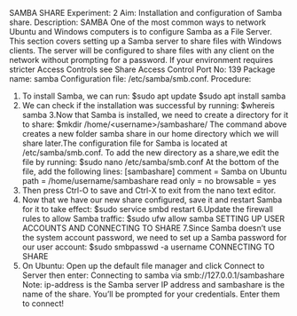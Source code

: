 SAMBA SHARE
Experiment: 2
Aim: Installation and configuration of Samba share.
Description:
SAMBA
One of the most common ways to network Ubuntu and Windows computers is to
configure Samba as a File Server. This section covers setting up a Samba server to
share files with Windows clients.
The server will be configured to share files with any client on the network without
prompting for a password. If your environment requires stricter Access Controls see
Share Access Control
Port No: 139
Package name: samba
Configuration file: /etc/samba/smb.conf.
Procedure:
1. To install Samba, we can run:
 $sudo apt update
 $sudo apt install samba
2. We can check if the installation was successful by running:
 $whereis samba
3.Now that Samba is installed, we need to create a directory for it to share:
 $mkdir /home/&lt;username&gt;/sambashare/
The command above creates a new folder samba share in our home directory which
we will share later.The configuration file for Samba is located at
/etc/samba/smb.conf. To add the new directory as a share,we edit the file by
running:
 $sudo nano /etc/samba/smb.conf
At the bottom of the file, add the following lines:
[sambashare]
comment = Samba on Ubuntu
path = /home/username/sambashare
read only = no
browsable = yes
4. Then press Ctrl-O to save and Ctrl-X to exit from the nano text editor.
5. Now that we have our new share configured, save it and restart Samba for it to
take effect:
 $sudo service smbd restart
6.Update the firewall rules to allow Samba traffic:
 $sudo ufw allow samba
SETTING UP USER ACCOUNTS AND CONNECTING TO SHARE
7.Since Samba doesn’t use the system account password, we need to set up a Samba
password for our user account:
$sudo smbpasswd -a username
CONNECTING TO SHARE
8. On Ubuntu: Open up the default file manager and click Connect to Server then
enter: Connecting to samba via smb://127.0.0.1/sambashare
Note: ip-address is the Samba server IP address and sambashare is the name of the
share. You’ll be prompted for your credentials. Enter them to connect!